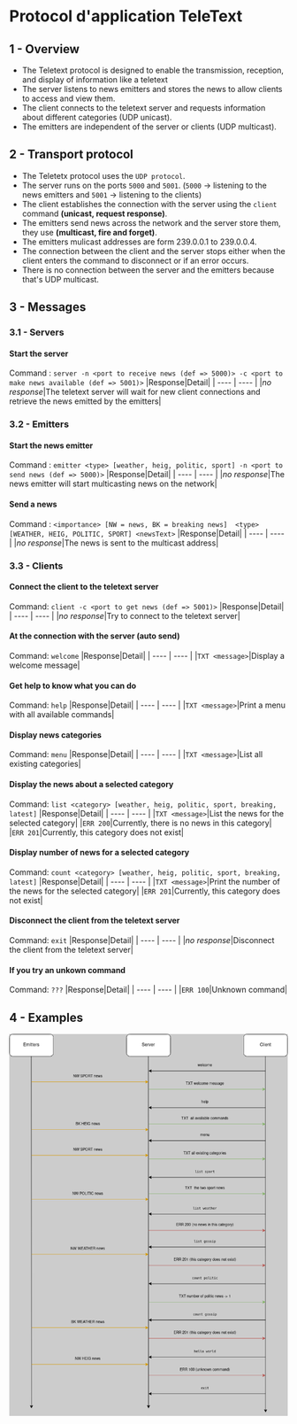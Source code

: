 # Protocol d'application TeleText

## 1 - Overview
- The Teletext protocol is designed to enable the transmission, reception, and display of information like a teletext
- The server listens to news emitters and stores the news to allow clients to access and view them.
- The client connects to the teletext server and requests information about different categories (UDP unicast).
- The emitters are independent of the server or clients (UDP multicast).


## 2 - Transport protocol
- The Teletetx protocol uses the `UDP protocol`.
- The server runs on the ports `5000` and `5001`. (`5000` -> listening to the news emitters and `5001` -> listening to the clients)
- The client establishes the connection with the server using the `client` command **(unicast, request response)**.
- The emitters send news across the network and the server store them, they use  **(multicast, fire and forget)**.
- The emitters mulicast addresses are form 239.0.0.1 to 239.0.0.4.
- The connection between the client and the server stops either when the client enters the command to disconnect or if an error occurs.
- There is no connection between the server and the emitters because that's UDP multicast.


## 3 - Messages

### 3.1 - Servers
#### Start the server 
Command : `server -n <port to receive news (def => 5000)> -c <port to make news available (def => 5001)>`
|Response|Detail|
| ---- | ---- |
|_no response_|The teletext server will wait for new client connections and retrieve the news emitted by the emitters|


### 3.2 - Emitters
#### Start the news emitter 
Command : `emitter <type> [weather, heig, politic, sport] -n <port to send news (def => 5000)>`
|Response|Detail|
| ---- | ---- |
|_no response_|The news emitter will start multicasting news on the network|

#### Send a news 
Command : `<importance> [NW = news, BK = breaking news]  <type> [WEATHER, HEIG, POLITIC, SPORT] <newsText>`
|Response|Detail|
| ---- | ---- |
|_no response_|The news is sent to the multicast address|


### 3.3 - Clients
#### Connect the client to the teletext server
Command: `client -c <port to get news (def => 5001)>`
|Response|Detail|
| ---- | ---- |
|_no response_|Try to connect to the teletext server|

#### At the connection with the server (auto send)
Command: `welcome`
|Response|Detail|
| ---- | ---- |
|`TXT <message>`|Display a welcome message|

#### Get help to know what you can do
Command: `help`
|Response|Detail|
| ---- | ---- |
|`TXT <message>`|Print a menu with all available commands|

#### Display news categories
Command: `menu`
|Response|Detail|
| ---- | ---- |
|`TXT <message>`|List all existing categories|

#### Display the news about a selected category
Command: `list <category> [weather, heig, politic, sport, breaking, latest]`
|Response|Detail|
| ---- | ---- |
|`TXT <message>`|List the news for the selected category|
|`ERR 200`|Currently, there is no news in this category|
|`ERR 201`|Currently, this category does not exist|

#### Display number of news for a selected category
Command: `count <category> [weather, heig, politic, sport, breaking, latest]`
|Response|Detail|
| ---- | ---- |
|`TXT <message>`|Print the number of the news for the selected category|
|`ERR 201`|Currently, this category does not exist|


#### Disconnect the client from the teletext server
Command: `exit`
|Response|Detail|
| ---- | ---- |
|_no response_|Disconnect the client from the teletext server|

#### If you try an unkown command
Command: `???`
|Response|Detail|
| ---- | ---- |
|`ERR 100`|Unknown command|



## 4 - Examples

![protocol](/docs/protocol.drawio.png)
